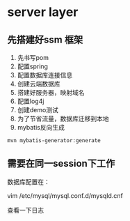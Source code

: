 
<!-- 
@import "你的文件" -->



# server layer



## 先搭建好ssm 框架


1. 先书写pom
2. 配置spring
3. 配置数据库连接信息
4. 创建云端数据库
5. 搭建好服务器，映射域名
6. 配置log4j
7. 创建demo测试
8. 为了节省流量，数据库迁移到本地
9. mybatis反向生成
```
mvn mybatis-generator:generate

```

## 需要在同一session下工作






数据库配置在：



vim /etc/mysql/mysql.conf.d/mysqld.cnf 


查看一下日志




























